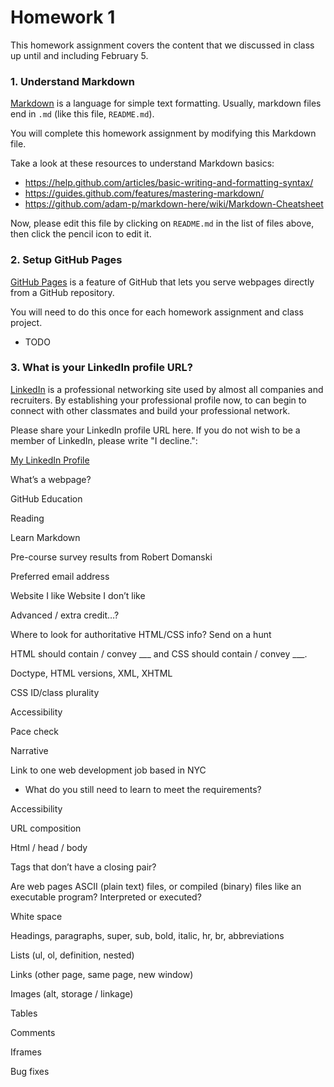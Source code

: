 # Homework 1

This homework assignment covers the content that we discussed in class up until and including February 5.


### 1. Understand Markdown

[Markdown](https://en.wikipedia.org/wiki/Markdown) is a language for simple text formatting. Usually, markdown files end in `.md` (like this file, `README.md`).

You will complete this homework assignment by modifying this Markdown file.

Take a look at these resources to understand Markdown basics:

* https://help.github.com/articles/basic-writing-and-formatting-syntax/
* https://guides.github.com/features/mastering-markdown/
* https://github.com/adam-p/markdown-here/wiki/Markdown-Cheatsheet

Now, please edit this file by clicking on `README.md` in the list of files above, then click the pencil icon to edit it.


### 2. Setup GitHub Pages

[GitHub Pages](https://pages.github.com/) is a feature of GitHub that lets you serve webpages directly from a GitHub repository.

You will need to do this once for each homework assignment and class project.

* TODO


### 3. What is your LinkedIn profile URL?

[LinkedIn](linkedin.com) is a professional networking site used by almost all companies and recruiters. By establishing your professional profile now, to can begin to connect with other classmates and build your professional network.

Please share your LinkedIn profile URL here. If you do not wish to be a member of LinkedIn, please write "I decline.":

[My LinkedIn Profile](https://www.linkedin.com/in/.../)


What’s a webpage?

GitHub Education

Reading

Learn Markdown

Pre-course survey results from Robert Domanski

Preferred email address

Website I like
Website I don’t like

Advanced / extra credit…?

Where to look for authoritative HTML/CSS info? Send on a hunt

HTML should contain / convey ___ and CSS should contain / convey ___.

Doctype, HTML versions, XML, XHTML

CSS ID/class plurality

Accessibility 

Pace check

Narrative

Link to one web development job based in NYC
* What do you still need to learn to meet the requirements?

Accessibility 

URL composition

Html / head / body

Tags that don’t have a closing pair?

Are web pages ASCII (plain text) files, or compiled (binary) files like an executable program? Interpreted or executed?

White space

Headings, paragraphs, super, sub, bold, italic, hr, br, abbreviations

Lists (ul, ol, definition, nested)

Links (other page, same page, new window)

Images (alt, storage / linkage)

Tables

Comments

Iframes 

Bug fixes
